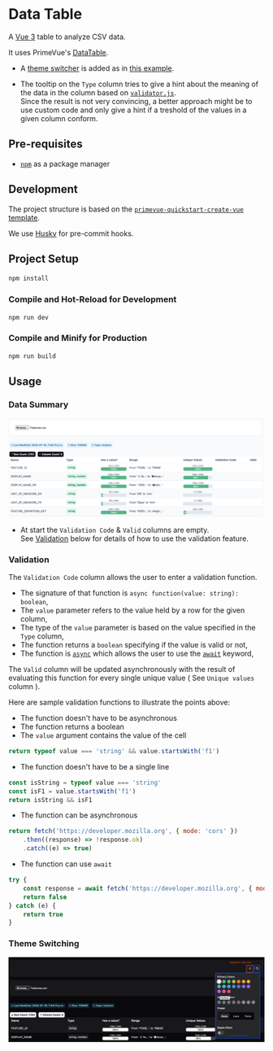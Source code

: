 # Data Table

A [Vue 3](https://vuejs.org/) table to analyze CSV data.

It uses PrimeVue's [DataTable](https://primevue.org/datatable/).  

* A [theme switcher](#theme-switching) is added as in [this example](https://primevue.org/datatable/#basic_filter).

* The tooltip on the `Type` column tries to give a hint about the meaning of the data in the column based on [`validator.js`](https://github.com/validatorjs/validator.js).  
Since the result is not very convincing, a better approach might be to use custom code and only give a hint if a treshold of the values in a given column conform.

## Pre-requisites

* [`npm`](https://docs.npmjs.com/cli/v10/commands/npm) as a package manager

## Development

The project structure is based on the [`primevue-quickstart-create-vue` template](https://github.com/primefaces/primevue-examples/tree/main/vite-quickstart).

We use [Husky](https://typicode.github.io/husky/) for pre-commit hooks.

## Project Setup

```sh
npm install
```

### Compile and Hot-Reload for Development

```sh
npm run dev
```

### Compile and Minify for Production

```sh
npm run build
```

## Usage

### Data Summary

![](./docs/Data-Summary.png)

* At start the `Validation Code` & `Valid` columns are empty.  
See [Validation](#validation) below for details of how to use the validation feature.

### Validation

The `Validation Code` column allows the user to enter a validation function.  

* The signature of that function is `async function(value: string): boolean`,
* The `value` parameter refers to the value held by a row for the given column,
* The type of the `value` parameter is based on the value specified in the `Type` column,
* The function returns a `boolean` specifying if the value is valid or not,
* The function is [`async`](https://developer.mozilla.org/en-US/docs/Web/JavaScript/Reference/Statements/async_function) which allows the user to use the [`await`](https://developer.mozilla.org/en-US/docs/Web/JavaScript/Reference/Operators/await) keyword,

The `Valid` column will be updated asynchronously with the result of evaluating this function for every single unique value ( See `Unique values` column ).

Here are sample validation functions to illustrate the points above:

* The function doesn't have to be asynchronous  
* The function returns a boolean  
* The `value` argument contains the value of the cell

```javascript
return typeof value === 'string' && value.startsWith('f1')
```

* The function doesn't have to be a single line

```javascript
const isString = typeof value === 'string'
const isF1 = value.startsWith('f1')
return isString && isF1
```

* The function can be asynchronous  

```javascript
return fetch('https://developer.mozilla.org', { mode: 'cors' })
    .then((response) => !response.ok)
    .catch((e) => true)
```

* The function can use `await`

```javascript
try {
    const response = await fetch('https://developer.mozilla.org', { mode: 'cors' })
    return false
} catch (e) {
    return true
}
```

### Theme Switching

![](./docs/Theme-Switcher.png)
